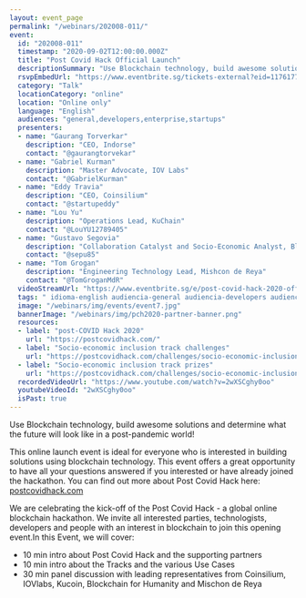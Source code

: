 ```yaml
---
layout: event_page
permalink: "/webinars/202008-011/"
event:
  id: "202008-011"
  timestamp: "2020-09-02T12:00:00.000Z"
  title: "Post Covid Hack Official Launch"
  descriptionSummary: "Use Blockchain technology, build awesome solutions and determine what the future will look like in a post-pandemic world This online launch…"
  rsvpEmbedUrl: "https://www.eventbrite.sg/tickets-external?eid=117617704721&aff=dappsdev"
  category: "Talk"
  locationCategory: "online"
  location: "Online only"
  language: "English"
  audiences: "general,developers,enterprise,startups"
  presenters:
  - name: "Gaurang Torverkar"
    description: "CEO, Indorse"
    contact: "@gaurangtorvekar"
  - name: "Gabriel Kurman"
    description: "Master Advocate, IOV Labs"
    contact: "@GabrielKurman"
  - name: "Eddy Travia"
    description: "CEO, Coinsilium"
    contact: "@startupeddy"
  - name: "Lou Yu"
    description: "Operations Lead, KuChain"
    contact: "@LouYU12789405"
  - name: "Gustavo Segovia"
    description: "Collaboration Catalyst and Socio-Economic Analyst, Blockchain for Humanity"
    contact: "@sepu85"
  - name: "Tom Grogan"
    description: "Engineering Technology Lead, Mishcon de Reya"
    contact: "@TomGroganMdR"
  videoStreamUrl: "https://www.eventbrite.sg/e/post-covid-hack-2020-official-launch-tickets-117617704721"
  tags: " idioma-english audiencia-general audiencia-developers audiencia-enterprise audiencia-startups"
  image: "/webinars/img/events/event7.jpg"
  bannerImage: "/webinars/img/pch2020-partner-banner.png"
  resources:
  - label: "post-COVID Hack 2020"
    url: "https://postcovidhack.com/"
  - label: "Socio-economic inclusion track challenges"
    url: "https://postcovidhack.com/challenges/socio-economic-inclusion"
  - label: "Socio-economic inclusion track prizes"
    url: "https://postcovidhack.com/challenges/socio-economic-inclusion/prizes"
  recordedVideoUrl: "https://www.youtube.com/watch?v=2wXSCghy0oo"
  youtubeVideoId: "2wXSCghy0oo"
  isPast: true
---
```



Use Blockchain technology, build awesome solutions and determine what the future will look like in a post-pandemic world!

This online launch event is ideal for everyone who is interested in 
building solutions using blockchain technology.  This event offers a 
great opportunity to have all your questions answered if you interested 
or have already joined the hackathon. You can find out more about Post Covid Hack here: [postcovidhack.com](https://postcovidhack.com/)

We are celebrating the kick-off of the Post Covid Hack - a global 
online blockchain hackathon. We invite all interested parties, 
technologists, developers and people with an interest in blockchain to 
join this opening event.In this Event, we will cover:

- 10 min intro about Post Covid Hack and the supporting partners
- 10 min intro about the Tracks and the various Use Cases
- 30 min panel discussion with leading representatives from Coinsilium,  IOVlabs, Kucoin, Blockchain for Humanity and Mischon de Reya

